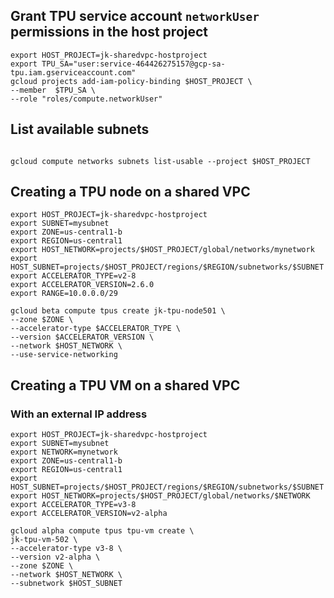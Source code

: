 

## Grant TPU service account `networkUser` permissions in the host project

```
export HOST_PROJECT=jk-sharedvpc-hostproject
export TPU_SA="user:service-464426275157@gcp-sa-tpu.iam.gserviceaccount.com"
gcloud projects add-iam-policy-binding $HOST_PROJECT \
--member  $TPU_SA \
--role "roles/compute.networkUser"
```

## List available subnets

```

gcloud compute networks subnets list-usable --project $HOST_PROJECT
```


## Creating a TPU node on a shared VPC


```
export HOST_PROJECT=jk-sharedvpc-hostproject
export SUBNET=mysubnet
export ZONE=us-central1-b
export REGION=us-central1
export HOST_NETWORK=projects/$HOST_PROJECT/global/networks/mynetwork
export HOST_SUBNET=projects/$HOST_PROJECT/regions/$REGION/subnetworks/$SUBNET
export ACCELERATOR_TYPE=v2-8
export ACCELERATOR_VERSION=2.6.0
export RANGE=10.0.0.0/29

gcloud beta compute tpus create jk-tpu-node501 \
--zone $ZONE \
--accelerator-type $ACCELERATOR_TYPE \
--version $ACCELERATOR_VERSION \
--network $HOST_NETWORK \
--use-service-networking 

```


## Creating a TPU VM on a shared VPC


### With an external IP address


```
export HOST_PROJECT=jk-sharedvpc-hostproject
export SUBNET=mysubnet
export NETWORK=mynetwork
export ZONE=us-central1-b
export REGION=us-central1
export HOST_SUBNET=projects/$HOST_PROJECT/regions/$REGION/subnetworks/$SUBNET
export HOST_NETWORK=projects/$HOST_PROJECT/global/networks/$NETWORK
export ACCELERATOR_TYPE=v3-8
export ACCELERATOR_VERSION=v2-alpha

gcloud alpha compute tpus tpu-vm create \
jk-tpu-vm-502 \
--accelerator-type v3-8 \
--version v2-alpha \
--zone $ZONE \
--network $HOST_NETWORK \
--subnetwork $HOST_SUBNET 


```
